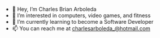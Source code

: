 - 👋 Hey, I’m Charles Brian Arboleda
- 👀 I’m interested in computers, video games, and fitness
- 🌱 I’m currently learning to become a Software Developer
- 📫 You can reach me at charlesarboleda_@hotmail.com
